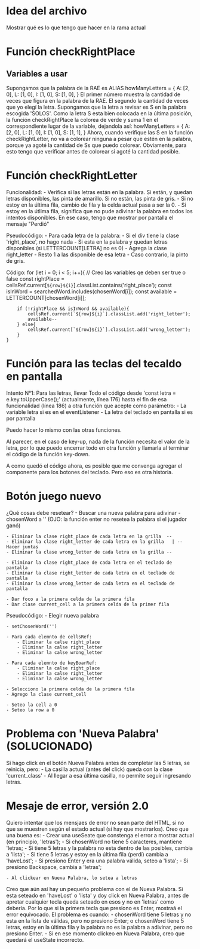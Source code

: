 # Idea del archivo
Mostrar qué es lo que tengo que hacer en la rama actual

# Función checkRightPlace

## Variables a usar
Supongamos que la palabra de la RAE es ALIAS
howManyLetters = {
    A: [2, 0],
    L: [1, 0],
    I: [1, 0],
    S: [1, 0],
}
El primer número muestra la cantidad de veces que figura en la palabra de la RAE. El segundo la cantidad de veces que yo elegí la letra. 
Supongamos que la letra a revisar es S en la palabra escogida 'SOLOS'. Como la letra S esta bien colocada en la última posición, la función checkRightPlace la colorea de verde y suma 1 en el correspondiente lugar de la variable, dejandola así:
howManyLetters = {
    A: [2, 0],
    L: [1, 0],
    I: [1, 0],
    S: [1, 1],
}
Ahora, cuando verifique las S en la función checkRightLetter, no va a colorear ninguna a pesar que estén en la palabra, porque ya agoté la cantidad de Ss que puedo colorear.
Obviamente, para esto tengo que verificar antes de colorear si agoté la cantidad posible.

# Función checkRightLetter
Funcionalidad:
    - Verifica si las letras están en la palabra. Si están, y quedan letras disponibles, las pinta de amarillo. Si no están, las pinta de gris.
    - Si no estoy en la última fila, cambio de fila y la celda actual pasa a ser la 0.
    - Si estoy en la útlima fila, significa que no pude adivinar la palabra en todos los intentos disponibles.
        En ese caso, tengo que mostrar por pantalla el mensaje "Perdió"

Pseudocódigo:
    - Para cada letra de la palabra:
        - Si el div tiene la clase 'right_place', no hago nada
        - Si esta en la palabra y quedan letras disponibles (si LETTERCOUNT[LETRA] no es 0)
            - Agrega la clase right_letter
            - Resto 1 a las disponible de esa letra
        - Caso contrario, la pinto de gris.
        
Código:
    for (let i = 0; i < 5; i++){
        // Creo las variables qe deben ser true o false
        const rightPlace = cellsRef.current[`${row}${i}`].classList.contains('right_place');
        const isInWord = searchedWord.includes(chosenWord[i]);
        const available = LETTERCOUNT[chosenWord[i]];

        if (!rightPlace && isInWord && available){
            cellsRef.current[`${row}${i}`].classList.add('right_letter');
            available--
        } else{
            cellsRef.current[`${row}${i}`].classList.add('wrong_letter');
        }
    }

# Función para las teclas del tecaldo en pantalla
Intento N°1:
Para las letras, llevar Todo el código desde 'const letra = e.key.toUpperCase();' (actualmente, línea 176) hasta el fin de esa funcionalidad (línea 186) a otra función que acepte como parámetro:
	- La variable letra si es en el eventListener
	- La letra del teclado en pantalla si es por pantalla

Puedo hacer lo mismo con las otras funciones.

Al parecer, en el caso de key-up, nada de la función necesita el valor de la letra, por lo que puedo encerrar todo en otra función y llamarla al terminar el código de la función key-down.


A como quedó el código ahora, es posible que me convenga agregar el componente para los botones del teclado. Pero eso es otra historia.


# Botón juego nuevo
¿Qué cosas debe resetear?
    - Buscar una nueva palabra para adivinar
    - chosenWord a '' (OJO: la función enter no resetea la palabra si el jugador ganó)

    - Eliminar la clase right_place de cada letra en la grilla  --
    - Eliminar la clase right_letter de cada letra en la grilla   | -- Hacer juntas
    - Eliminar la clase wrong_letter de cada letra en la grilla --

    - Eliminar la clase right_place de cada letra en el teclado de pantalla
    - Eliminar la clase right_letter de cada letra en el teclado de pantalla
    - Eliminar la clase wrong_letter de cada letra en el teclado de pantalla

    - Dar foco a la primera celda de la primera fila
    - Dar clase current_cell a la primera celda de la primer fila

Pseudocódigo:
    <!-- Momentaneamente, la nueva palabra será 'LUGAR'. Más adelante, será elegida aleatoriamente. -->
    - Elegir nueva palabra

    - setChosenWord('')

    - Para cada elemnto de cellsRef:
        - Eliminar la calse right_place
        - Eliminar la calse right_letter
        - Eliminar la calse wrong_letter
    
    - Para cada elemnto de keyBoarRef:
        - Eliminar la calse right_place
        - Eliminar la calse right_letter
        - Eliminar la calse wrong_letter

    - Selecciono la primera celda de la primera fila
    - Agrego la clase current_cell

    - Seteo la cell a 0
    - Seteo la row a 0


# Problema con 'Nueva Palabra' (SOLUCIONADO)
Si hago click en el botón Nueva Palabra antes de completar las 5 letras, se reinicia, pero:
    - La casilla actual (antes del click) queda con la clase 'current_class'
    - Al llegar a esa última casilla, no permite seguir ingresando letras.

# Mesaje de error, versión 2.0
Quiero intentar que los mensjaes de error no sean parte del HTML, si no que se muestren según el estado actual (si hay que mostrarlos). Creo que una buena es:
    - Crear una useSeate que constenga el error a mostrar actual (en principio, 'letras');
    - Si chosenWord no tiene 5 caracteres, mantiene 'letras;
    - Si tiene 5 letras y la palabra no esta dentro de las posibles, cambia a 'lista';
    - Si tiene 5 letras y estoy en la última fila (perdí) cambia a 'haveLost';
    - Si presiono Enter y era una palabra válida, seteo a 'lista';
    - Si presiono Backspace, cambia a 'letras';

    - Al clickear en Nueva Palabra, lo setea a letras

Creo que aún así hay un pequeño problema con el de Nueva Palabra. Si esta seteado en 'haveLost' o 'lista' y doy click en Nueva Palabra, antes de apretar cualquier tecla queda seteado en esos y no en 'letras' como debería. Por lo que si la primera tecla que presiono es Enter, mostraá el error equivocado. El problema es cuando:
    - chosenWord tiene 5 letras y no esta en la lista de válidas, pero no presiono Enter; o chosenWord tiene 5 letras, estoy en la última fila y la palabra no es la palabra a adivinar, pero no presiono Enter.
    - Si en ese momento clickeo en Nueva Palabra, creo que quedará el useState incorrecto.